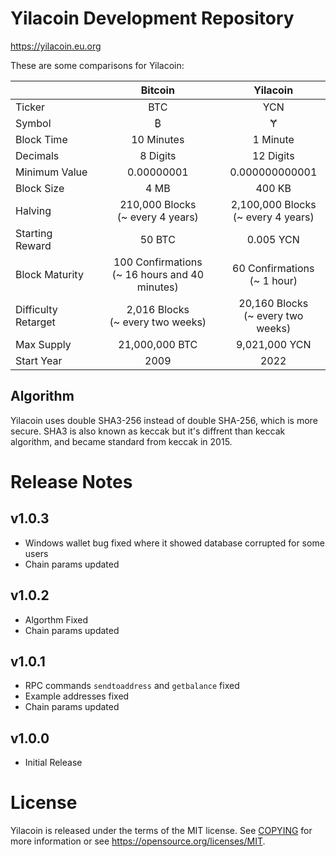 Yilacoin Development Repository
=====================================

https://yilacoin.eu.org

These are some comparisons for Yilacoin:

|                      | Bitcoin                                         | Yilacoin                                 |
| :----                |     :---:                                       |       :----:                             |
| Ticker               | BTC                                             | YCN                                      |
| Symbol               | ₿                                               | Ɏ                                        |
| Block Time           | 10 Minutes                                      | 1 Minute                                 |
| Decimals             | 8 Digits                                        | 12 Digits                                |
| Minimum Value        | 0.00000001                                      | 0.000000000001                           |
| Block Size           | 4 MB                                            | 400 KB                                   |
| Halving              | 210,000 Blocks<br>(~ every 4 years)             | 2,100,000 Blocks<br>(~ every 4 years)    |
| Starting Reward      | 50 BTC                                          | 0.005 YCN                                |
| Block Maturity       | 100 Confirmations<br>(~ 16 hours and 40 minutes)| 60 Confirmations<br>(~ 1 hour)           |
| Difficulty Retarget  | 2,016 Blocks<br>(~ every two weeks)             | 20,160 Blocks<br>(~ every two weeks)     |
| Max Supply           | 21,000,000 BTC                                  | 9,021,000 YCN                            |
| Start Year           | 2009                                            | 2022                                     |

Algorithm
-------
Yilacoin uses double SHA3-256 instead of double SHA-256, which is more secure. SHA3 is also known as keccak but it's diffrent than keccak algorithm, and became standard from keccak in 2015.

Release Notes
=======
v1.0.3
-------
* Windows wallet bug fixed where it showed database corrupted for some users
* Chain params updated

v1.0.2
-------
* Algorthm Fixed
* Chain params updated

v1.0.1
-------
* RPC commands `sendtoaddress` and `getbalance` fixed
* Example addresses fixed
* Chain params updated

v1.0.0
-------
* Initial Release

License
=======

Yilacoin is released under the terms of the MIT license. See [COPYING](COPYING) for more
information or see https://opensource.org/licenses/MIT.
